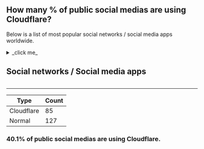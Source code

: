## How many % of public social medias are using Cloudflare?


Below is a list of most popular social networks / social media apps worldwide.


<details>
<summary>_click me_

## Social networks / Social media apps
</summary>

| Name | Site | Cloudflared |
| --- | --- | --- |
| 23snaps | https://www.23snaps.com/ | No |
| 500px | https://500px.com/ | Yes |
| ASmallWorld | https://www.asmallworld.com/ | No |
| About | https://about.me/ | Yes |
| Airtime | https://www.airtime.com/ | No |
| Altervista | https://altervista.org/ | Yes |
| Ameba | https://www.ameba.jp/ | No |
| Amikumu | https://amikumu.com/ | Yes |
| Douyin | https://www.douyin.com/ | No |
| Amino | https://aminoapps.com/ | Yes |
| Ancestry | https://www.ancestry.com/ | No |
| Anchor | https://anchor.fm/ | Yes |
| Angelist | https://angel.co/ | Yes |
| Athlinks | https://www.athlinks.com/ | No |
| Badoo | https://badoo.com/ | No |
| Bandcamp | https://bandcamp.com/ | No |
| BeMyEyes | https://www.bemyeyes.com/ | Yes |
| Bebee | https://www.bebee.com/ | No |
| Befilo | https://befilo.com/ | No |
| Bibsonomy | https://www.bibsonomy.org/ | No |
| Bigo | https://www.bigo.tv/ | No |
| Bitbucket | https://bitbucket.org/ | No |
| Bitchute | https://www.bitchute.com/ | Yes |
| Blab | https://www.blab.social/ | No |
| Brainly | https://brainly.com/ | Yes |
| BranchOut | https://www.branchout.com/ | No |
| Brave | https://www.bravenet.com/ | No |
| Bucketlist | https://bucketlist.org/ | Yes |
| Busuu | https://www.busuu.com/ | Yes |
| Caffeine | https://www.caffeine.tv/ | No |
| Canoodle | https://www.canoodle.com/ | No |
| CaringBridge | https://www.caringbridge.org/ | No |
| Catster | https://www.catster.com/ | No |
| Cellufun | https://www.cellufun.com/ | No |
| Clubhouse | https://www.joinclubhouse.com/ | Yes |
| Cookpad | https://cookpad.com/ | No |
| Copains d'Avant | https://copainsdavant.linternaute.com/ | No |
| CouchSurfing | https://www.couchsurfing.com/ | No |
| DailyStrength | https://www.dailystrength.org/ | No |
| Daniweb | https://www.daniweb.com/ | Yes |
| Delicious | https://del.icio.us/ | No |
| Demander | https://ask.fm/ | Yes |
| Desentric | https://www.desentric.com/ | No |
| DeviantArt | https://www.deviantart.com/ | No |
| Diaspora | https://diasporafoundation.org/ | No |
| Digg | https://digg.com/ | Yes |
| Discord | https://discordapp.com/ | Yes |
| Disqus | https://disqus.com/ | Yes |
| Dogster | https://www.dogster.com/ | No |
| Douban | https://www.douban.com/ | No |
| Dribble | https://dribbble.com/ | Yes |
| Edmodo | https://www.edmodo.com/ | Yes |
| Ello | https://ello.co/ | Yes |
| Epistimo | https://epistimo.com/ | No |
| Evernote | https://evernote.com/ | Yes |
| EyeEm | https://www.eyeem.com/ | No |
| Facebook | https://www.facebook.com/ | No |
| Fc2 | https://fc2.com/ | No |
| Film Affinity | https://www.filmaffinity.com/ | No |
| Filmow | https://filmow.com/ | Yes |
| Fishbrain | https://fishbrain.com/ | No |
| Flickr | https://www.flickr.com/ | No |
| Flixster | https://www.flixster.com/ | No |
| Foursquare | https://www.foursquare.com/ | Yes |
| Gaia Online | https://www.gaiaonline.com/ | No |
| Galleria | https://irc-galleria.net/ | No |
| Gapyear | https://www.gapyear.com/ | No |
| Gays | https://www.gays.com/ | No |
| Geni | https://www.geni.com/ | Yes |
| GirlsAskGuys | https://www.girlsaskguys.com/ | Yes |
| GoFundMe | https://www.gofundme.com/ | Yes |
| Grindr | https://www.grindr.com/ | Yes |
| HR | https://www.hr.com/ | Yes |
| Habbo | https://www.habbo.com/ | Yes |
| Happn | https://www.happn.com/ | Yes |
| Hello | https://www.hello.com/ | No |
| Hellolingo | https://www.hellolingo.com/ | No |
| Houseparty | https://houseparty.com/ | No |
| Houzz | https://www.houzz.com/ | No |
| Howcast | https://www.howcast.com/ | Yes |
| Hub Culture | https://www.hubculture.com/ | Yes |
| Hyves | https://hyvesgames.nl/ | Yes |
| Imgur | https://imgur.com/ | Yes |
| InLinx | https://inlinx.com/ | No |
| Indaba Music | https://www.indabamusic.com/ | Yes |
| Influenster | https://www.influenster.com/ | Yes |
| Instagram | https://www.instagram.com/ | No |
| Internations | https://www.internations.org/ | Yes |
| Jsfiddle | https://jsfiddle.net/ | No |
| Kickstarter | https://www.kickstarter.com/ | Yes |
| Kik | https://www.kik.com/ | Yes |
| Kiwibox | https://www.kiwibox.com/ | No |
| Koofers | https://www.koofers.com/ | No |
| Kuaishou | https://www.kuaishou.com/ | No |
| LINE | https://line.me/ | No |
| Last.fm | https://www.last.fm/ | Yes |
| Letterboxd | https://letterboxd.com/ | No |
| Library Thing | https://www.librarything.com/ | No |
| Lingualoe | https://lingualeo.com/ | Yes |
| LinkedIn | https://www.linkedin.com/ | No |
| Live Journal | https://www.livejournal.com/ | No |
| LiveInternet | https://www.liveinternet.ru/ | No |
| Mamba | https://www.mamba.ru/ | No |
| Mastodon | https://joinmastodon.org/ | Yes |
| MeWe | https://mewe.com/ | No |
| MeetMe | https://www.meetme.com/ | No |
| MeetVibe | https://meetvibe.com/ | No |
| Meetup | https://www.meetup.com/ | Yes |
| Messenger | https://www.messenger.com/ | No |
| MixCloud | https://www.mixcloud.com/ | Yes |
| Mixi | https://mixi.jp/ | No |
| MocoSpace | https://www.mocospace.com/ | No |
| Mubi | https://mubi.com/ | No |
| MyHeritage | https://www.myheritage.com/ | No |
| Mylife | https://www.mylife.com/ | Yes |
| Myspace | https://myspace.com/ | Yes |
| NapSack | https://www.nap-sack.com/ | No |
| Nasza Klasa | https://nk.pl/ | No |
| Nextdoor | https://nextdoor.com/ | No |
| Ning | https://www.ning.com/ | No |
| Odnoklassniki | https://ok.ru/ | No |
| Okuna | https://www.okuna.io/ | No |
| OneWay | https://oneway.com/ | No |
| OpenDiary | https://www.opendiary.com/ | No |
| Opportunity | https://myopportunity.com/ | Yes |
| OutEverywhere | https://www.outeverywhere.com/ | No |
| Partyflock | https://partyflock.nl/ | No |
| Path | https://path.com/ | No |
| PatientsLikeMe | https://www.patientslikeme.com/ | No |
| Paysbook | https://paysbook.com/ | Yes |
| Peanut | https://www.peanut-app.io/ | No |
| Peloton | https://www.onepeloton.com/ | Yes |
| Pinterest | https://www.pinterest.com/ | No |
| Pixabay | https://pixabay.com/ | Yes |
| Playlist | https://www.playlist.com/ | No |
| PlentyofFish | https://www.pof.com/ | Yes |
| Plurk | https://www.plurk.com/ | Yes |
| ProductHunt | https://www.producthunt.com/ | Yes |
| Quora | https://www.quora.com/ | Yes |
| Qzone | https://qzone.qq.com/ | Yes |
| Raftr | https://www.raftr.com/ | No |
| RallyPoint | https://www.rallypoint.com/ | No |
| Ravelry | https://www.ravelry.com/ | Yes |
| Reddit | https://www.reddit.com/ | No |
| ResearchGate | https://www.researchgate.net/ | Yes |
| ReverbNation | https://www.reverbnation.com/ | Yes |
| Scribd | https://scribd.com/ | Yes |
| Sedang | https://medium.com/ | Yes |
| Shutterfly | https://www.shutterfly.com/ | No |
| Signal | https://signal.org/ | Yes |
| Skype | https://www.skype.com/ | No |
| Slack | https://slack.com/ | No |
| Slashdot | https://slashdot.org/ | No |
| SlideServe | https://www.slideserve.com/ | No |
| Smartican | https://smartican.com/ | No |
| Snapchat | https://www.snapchat.com/ | Yes |
| Snapfish | https://www.snapfish.com/ | Yes |
| SoundCloud | https://soundcloud.com/ | Yes |
| Spaces | https://spaces.ru/ | No |
| Spinchat | https://www.spinchat.com/ | No |
| Stack Exchange | https://stackexchange.com/ | No |
| Stage32 | https://www.stage32.com/ | No |
| Steemit | https://steemit.com/ | Yes |
| Storia | https://storia.me/ | Yes |
| Streetbank | https://www.streetbank.com/ | No |
| Stumbleupon | https://www.stumbleupon.com/ | No |
| Swarm | https://www.swarmapp.com/ | No |
| Taringa! | https://www.taringa.net/ | Yes |
| Telegram | https://www.telegram.org/ | No |
| Telfie | https://telfie.com/ | Yes |
| The Dots | https://the-dots.com/ | Yes |
| Threema | https://threema.ch/ | No |
| Tiktok | https://www.tiktok.com/ | No |
| Tinder | https://www.gotinder.com/ | Yes |
| Tingles | https://www.gettingles.com/ | Yes |
| TravellersPoint | https://www.travellerspoint.com/ | Yes |
| Trombi | https://www.trombi.com/ | No |
| Tuenti | https://www.tuenti.com/ | No |
| Tumblr | https://www.tumblr.com/ | No |
| Twitch | https://www.twitch.tv/ | No |
| Twitter | https://twitter.com/ | No |
| Twoo | https://www.twoo.com/ | No |
| Untappd | https://untappd.com/ | Yes |
| Uplike | https://uplike.com/ | No |
| VK | https://vk.com/ | No |
| VampireFreaks | https://vampirefreaks.com/ | Yes |
| Vero | https://vero.co/ | Yes |
| Viber | https://www.viber.com/ | Yes |
| Vimeo | https://vimeo.com/ | No |
| Vine | https://vine.co/ | No |
| Voat | https://voat.co/ | Yes |
| Wanelo | https://wanelo.com/ | Yes |
| Wattpad | https://www.wattpad.com/ | Yes |
| WeChat | https://www.wechat.com/ | No |
| WeGather | https://www.wegather.online/ | No |
| Webnode | https://www.webnode.com/ | No |
| Weibo | https://weibo.com/ | No |
| Wer-Kennt-Wen | https://www.wer-kennt-wen.net/ | Yes |
| Whatsapp | https://www.whatsapp.com/ | No |
| Wize | https://wize.life/ | No |
| Woddal | https://www.woddal.com/ | No |
| WriteAPrisoner | https://www.writeaprisoner.com/ | No |
| Xing | https://www.xing.com/ | No |
| Yooco | https://www.yooco.org/ | Yes |
| YouTube | https://www.youtube.com/ | No |
| Yummly | https://www.yummly.com/ | Yes |
| Zoimas | https://www.zoimas.com/ | No |
| Zoimas | https://zoimas.com/ | No |
| Zoom | https://zoom.us/ | Yes |
| Zotero | https://www.zotero.org/ | No |
| Zynga | https://www.zynga.com/ | No |
| eToro | https://www.etoro.com/ | Yes |

</details>


-----

| Type | Count |
| --- | --- | 
| Cloudflare | 85 |
| Normal | 127 |


### 40.1% of public social medias are using Cloudflare.
